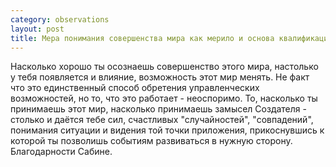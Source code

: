 ```yaml
--- 
category: observations
layout: post
title: Мера понимания совершенства мира как мерило и основа квалификации управленца
---
```


Насколько хорошо ты осознаешь совершенство этого мира, настолько у тебя появляется и влияние, возможность этот мир менять. Не факт что это единственный способ обретения управленческих возможностей, но то, что это работает - неоспоримо. 
То, насколько ты принимаешь этот мир, насколько принимаешь замысел Создателя - столько и даётся тебе сил, счастливых "случайностей", "совпадений", понимания ситуации и видения той точки приложения, прикоснувшись к которой ты позволишь событиям развиваться в нужную сторону.
Благодарности Сабине.
